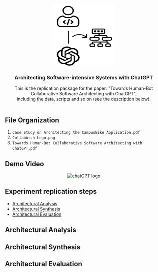 <p align="center">
  <a href="https://www.youtube.com/embed/oYeH4Sgh_YU">
    <img src="CollabArch-Logo.png" alt="chatGPT logo" width="200" height="200">
  </a>
</p>

<h3 align="center">Architecting Software-intensive Systems with ChatGPT</h3>

<p align="center">
  This is the replication package for the paper: "Towards Human-Bot Collaborative Software Architecting with ChatGPT",
  <br>including the data, scripts and so on (see the description below).
  <br>
  <br>
  
## File Organization

1. `Case Study on Architecting the CampusBike Application.pdf`
2. `CollabArch-Logo.png` 
3. `Towards Human-Bot Collaborative Software Architecting with ChatGPT.pdf` 

## Demo Video 

<p align="center">
  <a href="https://www.youtube.com/embed/oYeH4Sgh_YU">
    <img src="" alt="chatGPT logo" width="200" height="200">
  </a>
</p>




## Experiment replication steps

- [Architectural Analysis](#architectural-analysis)
- [Architectural Synthesis](#architectural-synthesis)
- [Architectural Evaluation](#architectural-evaluation)



## Architectural Analysis


  
## Architectural Synthesis



## Architectural Evaluation



